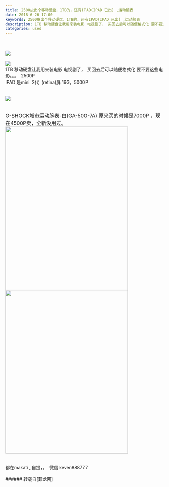```yaml
---
title: 2500皮出个移动硬盘，1TB的，还有IPAD(IPAD 已出) ,运动腕表
date: 2018-6-26 17:00
keywords: 2500皮出个移动硬盘，1TB的，还有IPAD(IPAD 已出) ,运动腕表
description: 1TB 移动硬盘让我用来装电影 电视剧了， 买回去后可以随便格式化 要不要这些电影。。。  2500P  IPAD 是mini  2代  (retina)屏 16G，5000P  G-SHOCK城市运动腕表-白(GA-500-7A) 原来买的时候是7000P ，现在4500P卖，全新没用过。都在makati ,,自提，。  微信 keven888777  
categories: used
---
```

<td class="t_f" id="postmessage_1453970">

<br/>
<br/>

<img aid="865304" data-cf-modified-88671e3abe1f44c172637fa2-="" file="data/attachment/forum/201806/26/165825p5nwlyjydljll5xt.jpg.thumb.jpg" id="aimg_865304" inpost="1" onclick="" onmouseover="" src="http://www.flw.ph/data/attachment/forum/201806/26/165825p5nwlyjydljll5xt.jpg" style="cursor:pointer" zoomfile="data/attachment/forum/201806/26/165825p5nwlyjydljll5xt.jpg"/>


<br/>
<br/>

<img aid="865305" data-cf-modified-88671e3abe1f44c172637fa2-="" file="data/attachment/forum/201806/26/165834bndm7tg171drohh7.jpg.thumb.jpg" id="aimg_865305" inpost="1" onclick="" onmouseover="" src="http://www.flw.ph/data/attachment/forum/201806/26/165834bndm7tg171drohh7.jpg" style="cursor:pointer" zoomfile="data/attachment/forum/201806/26/165834bndm7tg171drohh7.jpg"/>


<br/>
1TB 移动硬盘让我用来装电影 电视剧了， 买回去后可以随便格式化 要不要这些电影。。。  2500P  <br/>
IPAD 是mini  2代  (retina)屏 16G，5000P  <br/>
<br/>
<br/>

<img aid="865306" data-cf-modified-88671e3abe1f44c172637fa2-="" file="data/attachment/forum/201806/26/165922b0z8f84z88r048m0.jpg.thumb.jpg" id="aimg_865306" inpost="1" onclick="" onmouseover="" src="http://www.flw.ph/data/attachment/forum/201806/26/165922b0z8f84z88r048m0.jpg" style="cursor:pointer" zoomfile="data/attachment/forum/201806/26/165922b0z8f84z88r048m0.jpg"/>


<br/>
<br/>
<br/>
<font style="font-size:16px">G-SHOCK城市运动腕表-白(GA-500-7A) 原来买的时候是7000P ，现在4500P卖，全新没用过。</font><br/>
<img alt="" border="0" class="zoom" data-cf-modified-88671e3abe1f44c172637fa2-="" file="http://www.flw.ph/data/attachment/forum/201705/10/121739l16g1nb7uig76zib.jpg.thumb.jpg" height="520" id="aimg_b4XW2" onclick="" onmouseover="" src="http://www.flw.ph/data/attachment/forum/201705/10/121739l16g1nb7uig76zib.jpg.thumb.jpg" width="390"/><br/>
<img alt="" border="0" class="zoom" data-cf-modified-88671e3abe1f44c172637fa2-="" file="http://www.flw.ph/data/attachment/forum/201705/10/121818oroormggf9j380zl.jpg.thumb.jpg" height="520" id="aimg_wjQlH" onclick="" onmouseover="" src="http://www.flw.ph/data/attachment/forum/201705/10/121818oroormggf9j380zl.jpg.thumb.jpg" width="390"/><br/>
<br/>
<br/>
都在makati ,,自提，。  微信 keven888777  <br/>
<br/>
</td>
###### 转载自[菲龙网]